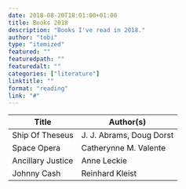 ```yaml
---
date: 2018-08-20T18:01:00+01:00
title: Books 2018
description: "Books I've read in 2018."
author: "tobi"
type: "itemized"
featured: ""
featuredpath: ""
featuredalt: ""
categories: ["literature"]
linktitle: ""
format: "reading"
link: "#"
---
```


| Title                  | Author(s)                |
|------------------------|--------------------------|
| Ship Of Theseus        | J. J. Abrams, Doug Dorst |
| Space Opera            | Catherynne M. Valente    |
| Ancillary Justice      | Anne Leckie              |
| Johnny Cash            | Reinhard Kleist          |
